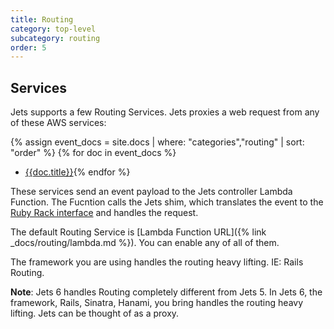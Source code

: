 ```yaml
---
title: Routing
category: top-level
subcategory: routing
order: 5
---
```


## Services

Jets supports a few Routing Services. Jets proxies a web request from any of these AWS services:

{% assign event_docs = site.docs | where: "categories","routing" | sort: "order"  %}
{% for doc in event_docs %}
* [{{doc.title}}]({{doc.url}}){% endfor %}

These services send an event payload to the Jets controller Lambda Function. The Fucntion calls the Jets shim, which translates the event to the [Ruby Rack interface](https://github.com/rack/rack) and handles the request.

The default Routing Service  is [Lambda Function URL]({% link _docs/routing/lambda.md %}). You can enable any of all of them.

The framework you are using handles the routing heavy lifting. IE: Rails Routing.

**Note**: Jets 6 handles Routing completely different from Jets 5. In Jets 6, the framework, Rails, Sinatra, Hanami, you bring handles the routing heavy lifting.  Jets can be thought of as a proxy.

